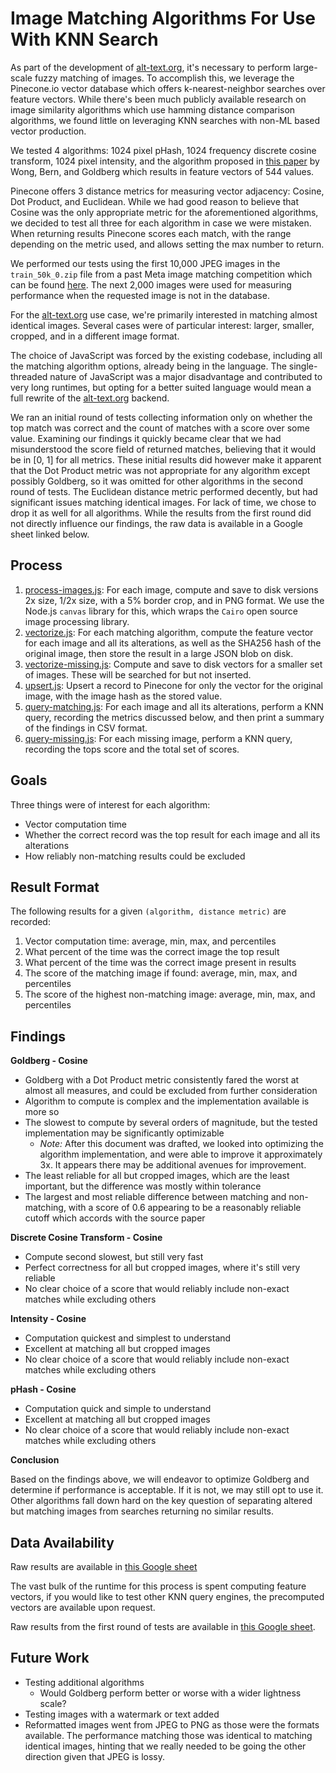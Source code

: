 Image Matching Algorithms For Use With KNN Search
=================================================

As part of the development of [alt-text.org](https://alt-text.org), it's necessary to perform large-scale
fuzzy matching of images. To accomplish this, we leverage the Pinecone.io
vector database which offers k-nearest-neighbor searches over feature vectors.
While there's been much publicly available research on image similarity algorithms
which use hamming distance comparison algorithms, we found little on leveraging 
KNN searches with non-ML based vector production.

We tested 4 algorithms: 1024 pixel pHash, 1024 frequency discrete cosine transform,
1024 pixel intensity, and the algorithm proposed in 
[this paper](https://citeseerx.ist.psu.edu/viewdoc/download?doi=10.1.1.104.2585&rep=rep1&type=pdf)
by Wong, Bern, and Goldberg which results in feature vectors of 544 values.

Pinecone offers 3 distance metrics for measuring vector adjacency: Cosine, Dot Product,
and Euclidean. While we had good reason to believe that Cosine was the only appropriate
metric for the aforementioned algorithms, we decided to test all three for each
algorithm in case we were mistaken. When returning results Pinecone scores each match, with the range depending
on the metric used, and allows setting the max number to return.

We performed our tests using the first 10,000 JPEG images in the `train_50k_0.zip` file from a
past Meta image matching competition which can be found
[here](https://ai.facebook.com/datasets/disc21-downloads/). The next 2,000 images were used for measuring performance
when the requested image is not in the database.

For the [alt-text.org](https://alt-text.org) use case, we're primarily interested in matching
almost identical images. Several cases were of particular interest: larger, smaller, cropped,
and in a different image format.

The choice of JavaScript was forced by the existing codebase, including all the matching algorithm options,
already being in the language. The single-threaded nature of JavaScript was a major disadvantage and contributed
to very long runtimes, but opting for a better suited language would mean a full rewrite of the 
[alt-text.org](https://alt-text.org) backend.

We ran an initial round of tests collecting information only on whether the top match was correct and the count of 
matches with a score over some value. Examining our findings it quickly became clear that we had misunderstood the 
score field of returned matches, believing that it would be in [0, 1] for all metrics. These initial results did 
however make it apparent that the Dot Product metric was not appropriate for any 
algorithm except possibly Goldberg,  so it was omitted for other algorithms in the second round of tests. The Euclidean
distance metric performed decently, but had significant issues matching identical images. For lack of time, we chose to
drop it as well for all algorithms. While the results from the first round did not directly influence our findings, 
the raw data is available in a Google sheet linked below.


Process
-------

1. [process-images.js](process-images.js): For each image, compute and save to disk versions 2x size, 1/2x size,
   with a 5% border crop, and in PNG format. We use the Node.js `canvas` library for this, which wraps 
   the `Cairo` open source image processing library.
2. [vectorize.js](vectorize.js): For each matching algorithm, compute the feature vector for each image and
   all its alterations, as well as the SHA256 hash of the original image, then store the result in a large JSON 
   blob on disk.
3. [vectorize-missing.js](vectorize-missing.js): Compute and save to disk vectors for a smaller set of images. These 
   will be searched for but not inserted.
4. [upsert.js](upsert.js): Upsert a record to Pinecone for only the vector for the original image, with the image hash
   as the stored value.
5. [query-matching.js](query-matching.js): For each image and all its alterations, perform a KNN query, recording
   the metrics discussed below, and then print a summary of the findings in CSV format.
6. [query-missing.js](query-missing.js): For each missing image, perform a KNN query, recording the tops score and the
   total set of scores.


Goals
-----

Three things were of interest for each algorithm:

- Vector computation time 
- Whether the correct record was the top result for each image and all its alterations
- How reliably non-matching results could be excluded


Result Format
-------------

The following results for a given `(algorithm, distance metric)` are recorded:

1. Vector computation time: average, min, max, and percentiles
2. What percent of the time was the correct image the top result
3. What percent of the time was the correct image present in results
4. The score of the matching image if found: average, min, max, and percentiles
5. The score of the highest non-matching image: average, min, max, and percentiles

Findings
--------

**Goldberg - Cosine**
- Goldberg with a Dot Product metric consistently fared the worst at almost all measures, and could be excluded
  from further consideration
- Algorithm to compute is complex and the implementation available is more so
- The slowest to compute by several orders of magnitude, but the tested implementation may be significantly optimizable
  - *Note:* After this document was drafted, we looked into optimizing the algorithm implementation, and were able to
    improve it approximately 3x. It appears there may be additional avenues for improvement.
- The least reliable for all but cropped images, which are the least important, but the difference was 
  mostly within tolerance
- The largest and most reliable difference between matching and non-matching, with a score of 0.6 appearing to be a
  reasonably reliable cutoff which accords with the source paper

**Discrete Cosine Transform - Cosine**
- Compute second slowest, but still very fast
- Perfect correctness for all but cropped images, where it's still very reliable
- No clear choice of a score that would reliably include non-exact matches while excluding others

**Intensity - Cosine**
- Computation quickest and simplest to understand
- Excellent at matching all but cropped images
- No clear choice of a score that would reliably include non-exact matches while excluding others

**pHash - Cosine**
- Computation quick and simple to understand
- Excellent at matching all but cropped images
- No clear choice of a score that would reliably include non-exact matches while excluding others

**Conclusion**

Based on the findings above, we will endeavor to optimize Goldberg and determine if performance is acceptable. If it is
not, we may still opt to use it. Other algorithms fall down hard on the key question of separating altered but matching 
images from searches returning no similar results.

Data Availability
-----------------

Raw results are available in
[this Google sheet](https://docs.google.com/spreadsheets/d/12rxQ4aJhzthBLZ1Z9JEANVloY3u8_rjWPbfIHfQz3Ms/edit?usp=sharing)

The vast bulk of the runtime for this process is spent computing feature vectors, if you would like to test other KNN
query engines, the precomputed vectors are available upon request.

Raw results from the first round of tests are available in
[this Google sheet](https://docs.google.com/spreadsheets/d/1Q2TXNwPgB-awFmWzeXYXX21OUVjkt0BU0ldPdtRdxTo/edit?usp=sharing).


Future Work
-----------

- Testing additional algorithms
  - Would Goldberg perform better or worse with a wider lightness scale? 
- Testing images with a watermark or text added
- Reformatted images went from JPEG to PNG as those were the formats available. The performance matching those was
  identical to matching identical images, hinting that we really needed to be going the other direction given that
  JPEG is lossy.
